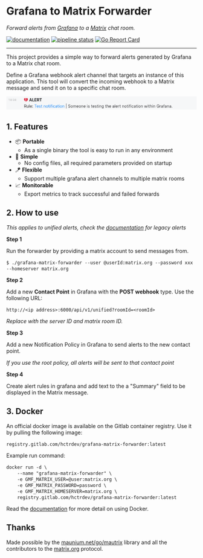 # Grafana to Matrix Forwarder
*Forward alerts from [Grafana](https://grafana.com) to a [Matrix](https://matrix.org) chat room.*

[![documentation](https://img.shields.io/badge/docs-latest-orange)](https://hctrdev.gitlab.io/grafana-matrix-forwarder/)
 [![pipeline status](https://gitlab.com/hctrdev/grafana-matrix-forwarder/badges/main/pipeline.svg)](https://gitlab.com/hctrdev/grafana-matrix-forwarder/-/commits/main) [![Go Report Card](https://goreportcard.com/badge/gitlab.com/hctrdev/grafana-matrix-forwarder)](https://goreportcard.com/report/gitlab.com/hctrdev/grafana-matrix-forwarder)

---

This project provides a simple way to forward alerts generated by Grafana to a Matrix chat room.

Define a Grafana webhook alert channel that targets an instance of this application.
This tool will convert the incoming webhook to a Matrix message and send it on to a specific chat room.

![screenshot of matrix alert message](_docs/static/img/alertExample.png)

## 1. Features

  * 📦 **Portable**
    * As a single binary the tool is easy to run in any environment
  * 📎 **Simple**
    * No config files, all required parameters provided on startup
  * 🪁 **Flexible**
    * Support multiple grafana alert channels to multiple matrix rooms
  * 📈 **Monitorable**
    * Export metrics to track successful and failed forwards

## 2. How to use
*This applies to unified alerts, check the [documentation](https://hctrdev.gitlab.io/grafana-matrix-forwarder/gettingStarted/grafana-legacy/) for legacy alerts*

**Step 1**

Run the forwarder by providing a matrix account to send messages from.

```
$ ./grafana-matrix-forwarder --user @userId:matrix.org --password xxx --homeserver matrix.org
```

**Step 2**

Add a new **Contact Point** in Grafana with the **POST webhook** type. Use the following URL: 
```
http://<ip address>:6000/api/v1/unified?roomId=<roomId>
```

*Replace with the server ID and matrix room ID.*

**Step 3**

Add a new Notification Policy in Grafana to send alerts to the new contact point.

*If you use the root policy, all alerts will be sent to that contact point*

**Step 4**

Create alert rules in grafana and add text to the a "Summary" field to be displayed in the Matrix message.

## 3. Docker

An official docker image is available on the Gitlab container registry.
Use it by pulling the following image:

```
registry.gitlab.com/hctrdev/grafana-matrix-forwarder:latest
```

Example run command:
```
docker run -d \
    --name "grafana-matrix-forwarder" \
    -e GMF_MATRIX_USER=@user:matrix.org \
    -e GMF_MATRIX_PASSWORD=password \
    -e GMF_MATRIX_HOMESERVER=matrix.org \
    registry.gitlab.com/hctrdev/grafana-matrix-forwarder:latest
```

Read the [documentation](https://hctrdev.gitlab.io/grafana-matrix-forwarder/) for more detail on using Docker.

## Thanks

Made possible by the [maunium.net/go/mautrix](https://maunium.net/go/mautrix/) library and all the contributors to the [matrix.org](https://matrix.org) protocol.
